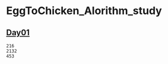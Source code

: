 # EggToChicken_Alorithm_study

## [Day01](https://github.com/sprudwns33/EggToChicken_Alorithm_study/tree/main/Day01)
```
216
2132
453
```

